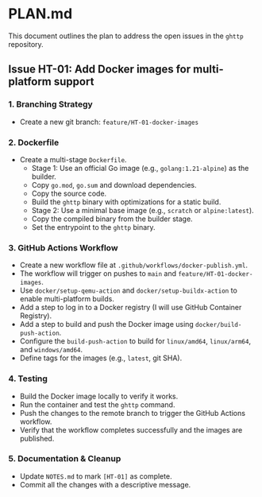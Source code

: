 # PLAN.md

This document outlines the plan to address the open issues in the `ghttp` repository.

## Issue HT-01: Add Docker images for multi-platform support

### 1. Branching Strategy
- Create a new git branch: `feature/HT-01-docker-images`

### 2. Dockerfile
- Create a multi-stage `Dockerfile`.
  - Stage 1: Use an official Go image (e.g., `golang:1.21-alpine`) as the builder.
  - Copy `go.mod`, `go.sum` and download dependencies.
  - Copy the source code.
  - Build the `ghttp` binary with optimizations for a static build.
  - Stage 2: Use a minimal base image (e.g., `scratch` or `alpine:latest`).
  - Copy the compiled binary from the builder stage.
  - Set the entrypoint to the `ghttp` binary.

### 3. GitHub Actions Workflow
- Create a new workflow file at `.github/workflows/docker-publish.yml`.
- The workflow will trigger on pushes to `main` and `feature/HT-01-docker-images`.
- Use `docker/setup-qemu-action` and `docker/setup-buildx-action` to enable multi-platform builds.
- Add a step to log in to a Docker registry (I will use GitHub Container Registry).
- Add a step to build and push the Docker image using `docker/build-push-action`.
- Configure the `build-push-action` to build for `linux/amd64`, `linux/arm64`, and `windows/amd64`.
- Define tags for the images (e.g., `latest`, git SHA).

### 4. Testing
- Build the Docker image locally to verify it works.
- Run the container and test the `ghttp` command.
- Push the changes to the remote branch to trigger the GitHub Actions workflow.
- Verify that the workflow completes successfully and the images are published.

### 5. Documentation & Cleanup
- Update `NOTES.md` to mark `[HT-01]` as complete.
- Commit all the changes with a descriptive message.
